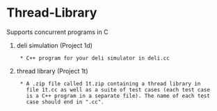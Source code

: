 # Thread-Library
Supports concurrent programs in C

1) deli simulation (Project 1d)

        * C++ program for your deli simulator in deli.cc

2) thread library (Project 1t)

        * A .zip file called 1t.zip containing a thread library in
          file 1t.cc as well as a suite of test cases (each test case
          is a C++ program in a separate file). The name of each test
          case should end in ".cc".
